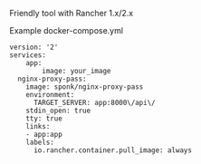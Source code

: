 
Friendly tool with Rancher 1.x/2.x

Example docker-compose.yml
```
version: '2'
services:
	app:
		image: your_image
  nginx-proxy-pass:
    image: sponk/nginx-proxy-pass
    environment:
      TARGET_SERVER: app:8000\/api\/
    stdin_open: true
    tty: true
    links:
    - app:app
    labels:
      io.rancher.container.pull_image: always
```